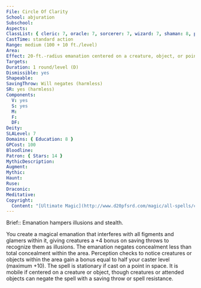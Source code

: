 ```yaml
---
File: Circle Of Clarity
School: abjuration
Subschool: 
Aspects: 
ClassList: { cleric: 7, oracle: 7, sorcerer: 7, wizard: 7, shaman: 8, psychic: 7 }
CastTime: standard action
Range: medium (100 + 10 ft./level)
Area: 
Effect: 20-ft.-radius emanation centered on a creature, object, or point in space
Targets: 
Duration: 1 round/level (D)
Dismissible: yes
Shapeable: 
SavingThrow: Will negates (harmless)
SR: yes (harmless)
Components:
  V: yes
  S: yes
  M: 
  F: 
  DF: 
Deity: 
SLALevel: 7
Domains: { Education: 8 }
GPCost: 100
Bloodline: 
Patron: { Stars: 14 }
MythicDescription: 
Augment: 
Mythic: 
Haunt: 
Ruse: 
Draconic: 
Meditative: 
Copyright:
  Content: "[Ultimate Magic](http://www.d20pfsrd.com/magic/all-spells/c/circle-of-clarity)"
---
```

Brief:: Emanation hampers illusions and stealth.

You create a magical emanation that interferes with all figments and glamers within it, giving creatures a +4 bonus on saving throws to recognize them as illusions. The emanation negates concealment less than total concealment within the area. Perception checks to notice creatures or objects within the area gain a bonus equal to half your caster level (maximum +10). The spell is stationary if cast on a point in space. It is mobile if centered on a creature or object, though creatures or attended objects can negate the spell with a saving throw or spell resistance.
